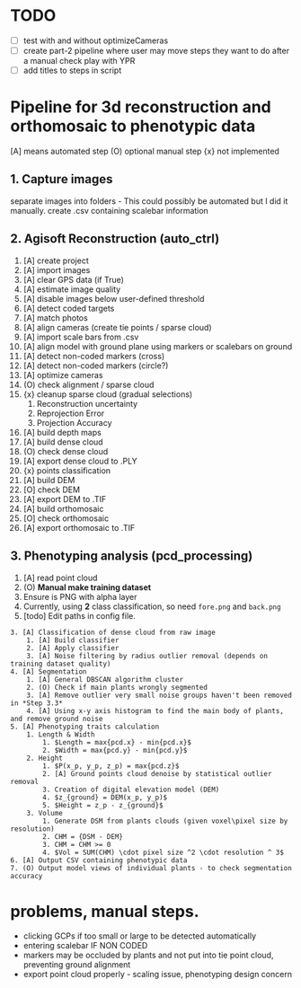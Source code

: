 # TODO

* [ ] test with and without optimizeCameras
* [ ] create part-2 pipeline where user may move steps they want to do after a manual check
  play with YPR
* [ ] add titles to steps in script

# Pipeline for 3d reconstruction and orthomosaic to phenotypic data

[A] means automated step
(O) optional manual step
{x} not implemented

## 1. Capture images
separate images into folders - This could possibly be automated but I did it manually.
create .csv containing scalebar information

## 2. Agisoft Reconstruction (auto_ctrl)
1. [A] create project
2. [A] import images
3. [A] clear GPS data (if True)
4. [A] estimate image quality
5. [A] disable images below user-defined threshold
6. [A] detect coded targets
7. [A] match photos
8. [A] align cameras (create tie points / sparse cloud)
9. [A] import scale bars from .csv
10. [A] align model with ground plane using markers or scalebars on ground
11. [A] detect non-coded markers (cross)
12. [A] detect non-coded markers (circle?)
13. [A] optimize cameras
14. (O) check alignment / sparse cloud
15. {x} cleanup sparse cloud (gradual selections)  
    1. Reconstruction uncertainty
    1. Reprojection Error
    1. Projection Accuracy  
1. [A] build depth maps
2. [A] build dense cloud
3. (O) check dense cloud
4. [A] export dense cloud to .PLY
5. {x} points classification
6. [A] build DEM
7. [O] check DEM
8. [A] export DEM to .TIF
9. [A] build orthomosaic
10. [O] check orthomosaic
11. [A] export orthomosaic to .TIF   

## 3. Phenotyping analysis (pcd_processing)
1. [A] read point cloud
1. (O) **Manual make training dataset**
  1. Ensure is PNG with alpha layer
  1. Currently, using **2** class classification, so need `fore.png` and `back.png`
  1. [todo] Edit paths in config file.

 	3. [A] Classification of dense cloud from raw image
      	1. [A] Build classifier
      	2. [A] Apply classifier
      	3. [A] Noise filtering by radius outlier removal (depends on training dataset quality)
 	4. [A] Segmentation
      	1. [A] General DBSCAN algorithm cluster
      	2. (O) Check if main plants wrongly segmented
      	3. [A] Remove outlier very small noise groups haven't been removed in *Step 3.3*
      	4. [A] Using x-y axis histogram to find the main body of plants, and remove ground noise
 	5. [A] Phenotyping traits calculation
      	1. Length & Width
           	1. $Length = max{pcd.x} - min{pcd.x}$
           	2. $Width = max{pcd.y} - min{pcd.y}$
      	2. Height
           	1. $P(x_p, y_p, z_p) = max{pcd.z}$
           	2. [A] Ground points cloud denoise by statistical outlier removal
           	3. Creation of digital elevation model (DEM)
           	4. $z_{ground} = DEM(x_p, y_p)$
           	5. $Height = z_p - z_{ground}$
      	3. Volume
           	1. Generate DSM from plants clouds (given voxel\pixel size by resolution)
           	2. CHM = {DSM - DEM}
           	3. CHM = CHM >= 0
           	4. $Vol = SUM(CHM) \cdot pixel size ^2 \cdot resolution ^ 3$
 	6. [A] Output CSV containing phenotypic data
 	7. (O) Output model views of individual plants - to check segmentation accuracy


# problems, manual steps.
- clicking GCPs if too small or large to be detected automatically
- entering scalebar IF NON CODED
- markers may be occluded by plants and not put into tie point cloud, preventing ground alignment
- export point cloud properly - scaling issue, phenotyping design concern